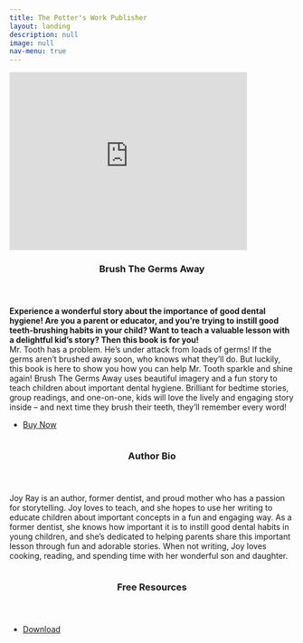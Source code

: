 ```yaml
---
title: The Potter's Work Publisher
layout: landing
description: null
image: null
nav-menu: true
---
```


<!-- Main -->
<div id="main">

<!-- One -->

<!-- Two -->
<section id="two" class="spotlights">
	<section>
		<a class="image">
			<div class="video-responsive">
    				<iframe width="420" height="315" src="https://drive.google.com/file/d/1_k-vM1X0WVex13w89QpeUGUI_ipqgR0H/preview" frameborder="0" allowfullscreen></iframe>
			</div>
		</a>
		<div class="content">
			<div class="inner">
				<header class="major">
					<h3>Brush The Germs Away</h3>
				</header>
				<p><b>Experience a wonderful story about the importance of good dental hygiene!
Are you a parent or educator, and you’re trying to instill good teeth-brushing habits in your child? Want to teach a valuable lesson with a delightful kid’s story? Then this book is for you! </b><br/>
Mr. Tooth has a problem. He’s under attack from loads of germs! If the germs aren’t brushed away soon, who knows what they’ll do. But luckily, this book is here to show you how you can help Mr. Tooth sparkle and shine again!
Brush The Germs Away uses beautiful imagery and a fun story to teach children about important dental hygiene. Brilliant for bedtime stories, group readings, and one-on-one, kids will love the lively and engaging story inside – and next time they brush their teeth, they’ll remember every word!</p>
				<ul class="actions">
					<li><a href="http://amazon.co.uk" class="button">Buy Now</a></li>
				</ul>
			</div>
		</div>
	</section>
	<section>
		<a class="image">
			<img src="{% link assets/images/author.jpeg %}" alt="" data-position="top center" />
		</a>
		<div class="content">
			<div class="inner">
				<header class="major">
					<h3>Author Bio</h3>
				</header>
				<p>Joy Ray is an author, former dentist, and proud mother who has a passion for storytelling. Joy loves to teach, and she hopes to use her writing to educate children about important concepts in a fun and engaging way. As a former dentist, she knows how important it is to instill good dental habits in young children, and she’s dedicated to helping parents share this important lesson through fun and adorable stories. When not writing, Joy loves cooking, reading, and spending time with her wonderful son and daughter.</p>
			</div>
		</div>
	</section>
	<section>
		<a  class="image">
			<img src="{% link assets/images/pic07.jpg %}" alt="" data-position="25% 25%" />
		</a>
		<div class="content">
			<div class="inner">
				<header class="major">
					<h3>Free Resources</h3>
				</header>
				<p></p>
				<ul class="actions">
					<li><a href="generic.html" class="button">Download</a></li>
				</ul>
			</div>
		</div>
	</section>
</section>

</div>
